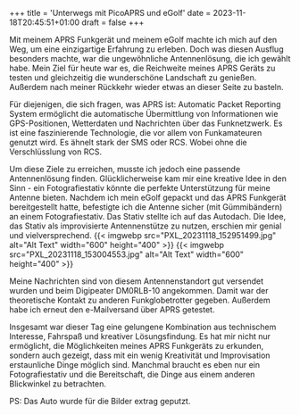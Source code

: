 +++
title = 'Unterwegs mit PicoAPRS und eGolf'
date = 2023-11-18T20:45:51+01:00
draft = false
+++

Mit meinem APRS Funkgerät und meinem eGolf machte ich mich auf den Weg, um eine einzigartige Erfahrung zu erleben. Doch was diesen Ausflug besonders machte, war die ungewöhnliche Antennenlösung, die ich gewählt habe. Mein Ziel für heute war es, die Reichweite meines APRS Geräts zu testen und gleichzeitig die wunderschöne Landschaft zu genießen. Außerdem nach meiner Rückkehr wieder etwas an dieser Seite zu basteln.
<!--more-->

Für diejenigen, die sich fragen, was APRS ist: Automatic Packet Reporting System ermöglicht die automatische Übermittlung von Informationen wie GPS-Positionen, Wetterdaten und Nachrichten über das Funknetzwerk. Es ist eine faszinierende Technologie, die vor allem von Funkamateuren genutzt wird. Es ähnelt stark der SMS oder RCS. Wobei ohne die Verschlüsslung von RCS. 

Um diese Ziele zu erreichen, musste ich jedoch eine passende Antennenlösung finden. Glücklicherweise kam mir eine kreative Idee in den Sinn - ein Fotografiestativ könnte die perfekte Unterstützung für meine Antenne bieten. Nachdem ich mein eGolf gepackt und das APRS Funkgerät bereitgestellt hatte, befestigte ich die Antenne sicher (mit Gümmibändern) an einem Fotografiestativ. Das Stativ stellte ich auf das Autodach. Die Idee, das Stativ als improvisierte Antennenstütze zu nutzen, erschien mir genial und vielversprechend.
{{< imgwebp src="PXL_20231118_152951499.jpg" alt="Alt Text" width="600" height="400" >}}
{{< imgwebp src="PXL_20231118_153004553.jpg" alt="Alt Text" width="600" height="400" >}}

Meine Nachrichten sind von diesem Antennenstandort gut versendet wurden und beim Digipeater DM0RLB-10 angekommen. Damit war der theoretische Kontakt zu anderen Funkglobetrotter gegeben. Außerdem habe ich erneut den e-Mailversand über APRS getestet. 

Insgesamt war dieser Tag eine gelungene Kombination aus technischem Interesse, Fahrspaß und kreativer Lösungsfindung. Es hat mir nicht nur ermöglicht, die Möglichkeiten meines APRS Funkgeräts zu erkunden, sondern auch gezeigt, dass mit ein wenig Kreativität und Improvisation erstaunliche Dinge möglich sind. Manchmal braucht es eben nur ein Fotografiestativ und die Bereitschaft, die Dinge aus einem anderen Blickwinkel zu betrachten.

PS: Das Auto wurde für die Bilder extrag geputzt.